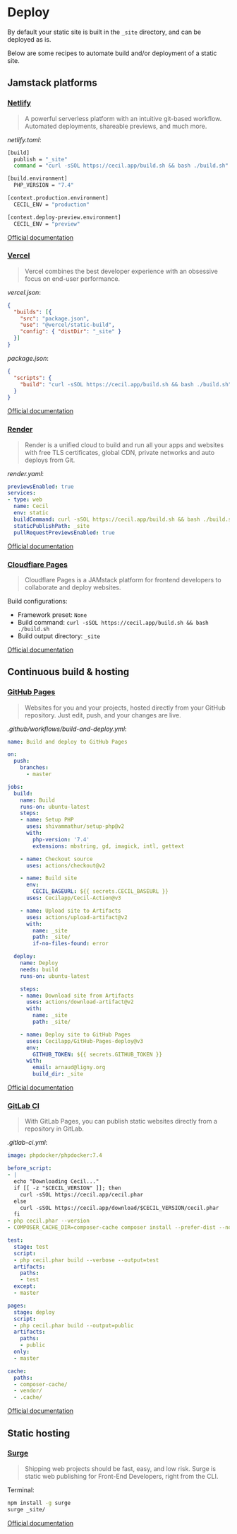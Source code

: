 <!--
description: "Deploy (publish) your website."
date: 2020-12-19
updated: 2022-08-27
alias: documentation/publish
-->

# Deploy

By default your static site is built in the `_site` directory, and can be deployed as is.

Below are some recipes to automate build and/or deployment of a static site.

## Jamstack platforms

### [Netlify](https://www.netlify.com)

> A powerful serverless platform with an intuitive git-based workflow. Automated deployments, shareable previews, and much more.

_netlify.toml_:

```bash
[build]
  publish = "_site"
  command = "curl -sSOL https://cecil.app/build.sh && bash ./build.sh"

[build.environment]
  PHP_VERSION = "7.4"

[context.production.environment]
  CECIL_ENV = "production"

[context.deploy-preview.environment]
  CECIL_ENV = "preview"
```

[Official documentation](https://www.netlify.com/docs/continuous-deployment/)

### [Vercel](https://vercel.com)

> Vercel combines the best developer experience with an obsessive focus on end-user performance.

_vercel.json_:

```json
{
  "builds": [{
    "src": "package.json",
    "use": "@vercel/static-build",
    "config": { "distDir": "_site" }
  }]
}
```

_package.json_:

```json
{
  "scripts": {
    "build": "curl -sSOL https://cecil.app/build.sh && bash ./build.sh"
  }
}
```

[Official documentation](https://vercel.com/docs/concepts/deployments/build-step#build-command)

### [Render](https://render.com)

> Render is a unified cloud to build and run all your apps and websites with free TLS certificates, global CDN, private networks and auto deploys from Git.

_render.yaml_:

```yml
previewsEnabled: true
services:
- type: web
  name: Cecil
  env: static
  buildCommand: curl -sSOL https://cecil.app/build.sh && bash ./build.sh
  staticPublishPath: _site
  pullRequestPreviewsEnabled: true
```

[Official documentation](https://render.com/docs/static-sites)

### [Cloudflare Pages](https://pages.cloudflare.com)

> Cloudflare Pages is a JAMstack platform for frontend developers to collaborate and deploy websites.

Build configurations:

- Framework preset: `None`
- Build command: `curl -sSOL https://cecil.app/build.sh && bash ./build.sh`
- Build output directory: `_site`

[Official documentation](https://developers.cloudflare.com/pages/)

## Continuous build & hosting

### [GitHub Pages](https://pages.github.com)

> Websites for you and your projects, hosted directly from your GitHub repository. Just edit, push, and your changes are live.

_.github/workflows/build-and-deploy.yml_:

```yml
name: Build and deploy to GitHub Pages

on:
  push:
    branches:
      - master

jobs:
  build:
    name: Build
    runs-on: ubuntu-latest
    steps:
    - name: Setup PHP
      uses: shivammathur/setup-php@v2
      with:
        php-version: '7.4'
        extensions: mbstring, gd, imagick, intl, gettext

    - name: Checkout source
      uses: actions/checkout@v2

    - name: Build site
      env:
        CECIL_BASEURL: ${{ secrets.CECIL_BASEURL }}
      uses: Cecilapp/Cecil-Action@v3

    - name: Upload site to Artifacts
      uses: actions/upload-artifact@v2
      with:
        name: _site
        path: _site/
        if-no-files-found: error

  deploy:
    name: Deploy
    needs: build
    runs-on: ubuntu-latest

    steps:
    - name: Download site from Artifacts
      uses: actions/download-artifact@v2
      with:
        name: _site
        path: _site/

    - name: Deploy site to GitHub Pages
      uses: Cecilapp/GitHub-Pages-deploy@v3
      env:
        GITHUB_TOKEN: ${{ secrets.GITHUB_TOKEN }}
      with:
        email: arnaud@ligny.org
        build_dir: _site
```

[Official documentation](https://about.gitlab.com/stages-devops-lifecycle/pages/)

### [GitLab CI](https://about.gitlab.com/stages-devops-lifecycle/continuous-integration/)

> With GitLab Pages, you can publish static websites directly from a repository in GitLab.

_.gitlab-ci.yml_:

```yml
image: phpdocker/phpdocker:7.4

before_script:
- |
  echo "Downloading Cecil..."
  if [[ -z "$CECIL_VERSION" ]]; then
    curl -sSOL https://cecil.app/cecil.phar
  else
    curl -sSOL https://cecil.app/download/$CECIL_VERSION/cecil.phar
  fi
- php cecil.phar --version
- COMPOSER_CACHE_DIR=composer-cache composer install --prefer-dist --no-dev --no-progress --no-interaction

test:
  stage: test
  script:
  - php cecil.phar build --verbose --output=test
  artifacts:
    paths:
    - test
  except:
  - master

pages:
  stage: deploy
  script:
  - php cecil.phar build --output=public
  artifacts:
    paths:
    - public
  only:
  - master

cache:
  paths:
  - composer-cache/
  - vendor/
  - .cache/
```

[Official documentation](https://about.gitlab.com/stages-devops-lifecycle/continuous-integration/)

## Static hosting

### [Surge](https://surge.sh)

> Shipping web projects should be fast, easy, and low risk. Surge is static web publishing for Front-End Developers, right from the CLI.

Terminal:

```bash
npm install -g surge
surge _site/
```

[Official documentation](https://surge.sh/help/)
